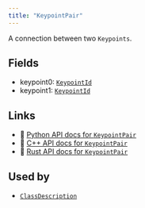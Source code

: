 ```yaml
---
title: "KeypointPair"
---
```


A connection between two `Keypoints`.

## Fields

* keypoint0: [`KeypointId`](../datatypes/keypoint_id.md)
* keypoint1: [`KeypointId`](../datatypes/keypoint_id.md)

## Links
 * 🐍 [Python API docs for `KeypointPair`](https://ref.rerun.io/docs/python/stable/common/datatypes#rerun.datatypes.KeypointPair)
 * 🌊 [C++ API docs for `KeypointPair`](https://ref.rerun.io/docs/cpp/stable/structrerun_1_1datatypes_1_1KeypointPair.html?speculative-link)
 * 🦀 [Rust API docs for `KeypointPair`](https://docs.rs/rerun/latest/rerun/datatypes/struct.KeypointPair.html)


## Used by

* [`ClassDescription`](../datatypes/class_description.md)
